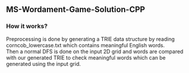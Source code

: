 ## MS-Wordament-Game-Solution-CPP

### How it works?
Preprocessing is done by generating a TRIE data structure by reading corncob_lowercase.txt which contains meaningful English words. \
Then a normal DFS is done on the input 2D grid and words are compared with our generated TRIE to check meaningful words which can be generated using the input grid.
